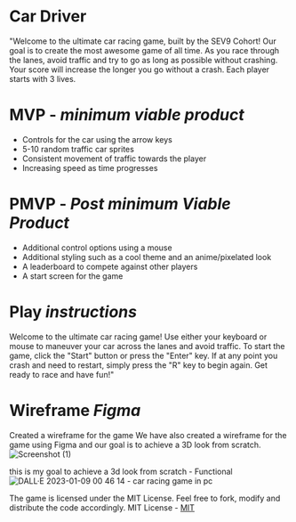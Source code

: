 # Car Driver

"Welcome to the ultimate car racing game, built by the SEV9 Cohort! Our goal is to create the most awesome game of all time. As you race through the lanes, avoid traffic and try to go as long as possible without crashing. Your score will increase the longer you go without a crash. Each player starts with 3 lives.

# MVP - _minimum viable product_

- Controls for the car using the arrow keys
- 5-10 random traffic car sprites
- Consistent movement of traffic towards the player
- Increasing speed as time progresses

# PMVP - _Post minimum Viable Product_

- Additional control options using a mouse
- Additional styling such as a cool theme and an anime/pixelated look
- A leaderboard to compete against other players
- A start screen for the game

# Play _instructions_

Welcome to the ultimate car racing game! Use either your keyboard or mouse to maneuver your car across the lanes and avoid traffic. To start the game, click the "Start" button or press the "Enter" key. If at any point you crash and need to restart, simply press the "R" key to begin again. Get ready to race and have fun!"

# Wireframe _Figma_

Created a wireframe for the game
We have also created a wireframe for the game using Figma and our goal is to achieve a 3D look from scratch.
![Screenshot (1)](https://user-images.githubusercontent.com/115747784/212224916-24e04ae2-1c56-4bc0-b9f8-ddd1f1ff1c90.png)

this is my goal to achieve a 3d look from scratch - Functional![DALL·E 2023-01-09 00 46 14 - car racing game in pc](https://user-images.githubusercontent.com/115747784/211247741-a31c7c4a-f16a-49b3-94ce-037c0892027d.jpg)

The game is licensed under the MIT License. Feel free to fork, modify and distribute the code accordingly.
MIT License - [MIT](https://choosealicense.com/licenses/mit/)
